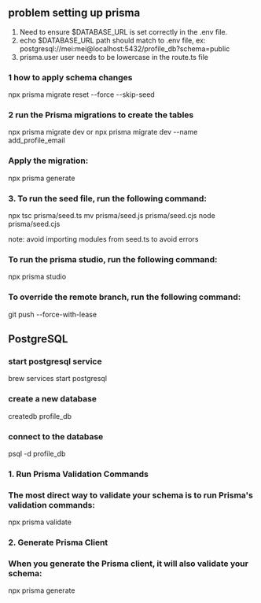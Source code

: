 ## problem setting up prisma

1. Need to ensure $DATABASE_URL is set correctly in the .env file.
2. echo $DATABASE_URL path should match to .env file, ex: postgresql://mei:mei@localhost:5432/profile_db?schema=public
3. prisma.user user needs to be lowercase in the route.ts file

### 1 how to apply schema changes

npx prisma migrate reset --force --skip-seed

### 2 run the Prisma migrations to create the tables

npx prisma migrate dev
or
npx prisma migrate dev --name add_profile_email

### Apply the migration:

npx prisma generate

### 3. To run the seed file, run the following command:

npx tsc prisma/seed.ts
mv prisma/seed.js prisma/seed.cjs
node prisma/seed.cjs

note: avoid importing modules from seed.ts to avoid errors

### To run the prisma studio, run the following command:

npx prisma studio

### To override the remote branch, run the following command:

git push --force-with-lease

## PostgreSQL

### start postgresql service

brew services start postgresql

### create a new database

createdb profile_db

### connect to the database

psql -d profile_db

### 1. Run Prisma Validation Commands

### The most direct way to validate your schema is to run Prisma's validation commands:

npx prisma validate

### 2. Generate Prisma Client

### When you generate the Prisma client, it will also validate your schema:

npx prisma generate
